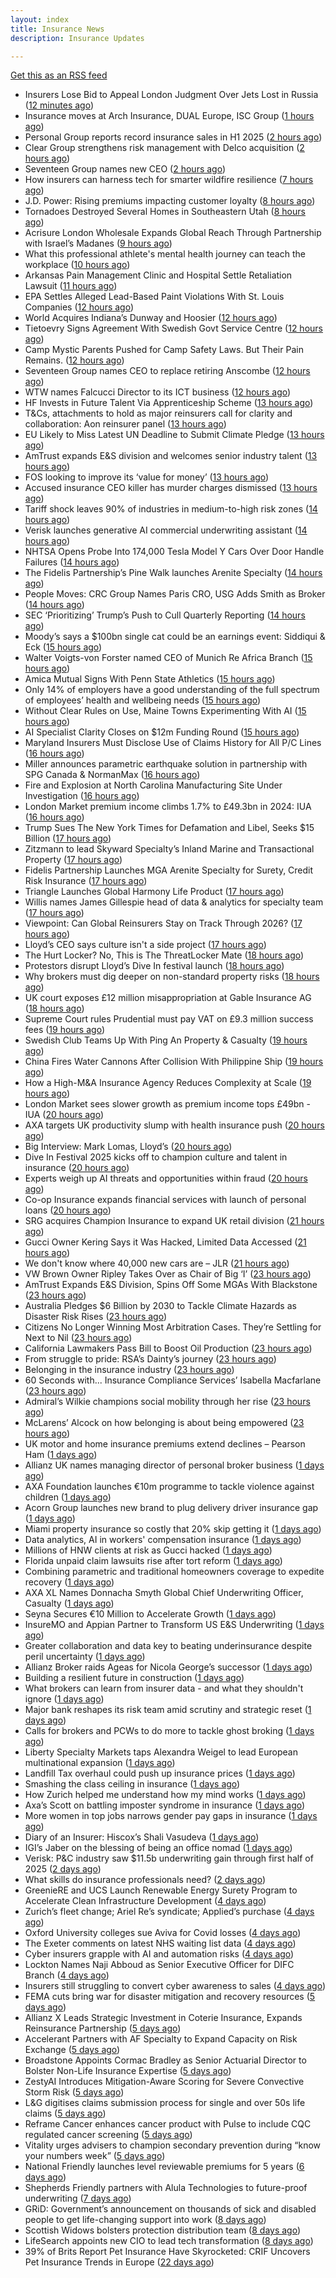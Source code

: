 ```yaml
---
layout: index
title: Insurance News
description: Insurance Updates

---
```


[Get this as an RSS feed](/insurance.rss)

<!-- news_marker starts -->
- Insurers Lose Bid to Appeal London Judgment Over Jets Lost in Russia ([12 minutes ago](https://www.insurancejournal.com/news/international/2025/09/17/839349.htm))
- Insurance moves at Arch Insurance, DUAL Europe, ISC Group ([1 hours ago](https://www.insurancebusinessmag.com/uk/news/breaking-news/insurance-moves-at-arch-insurance-dual-europe-isc-group-549934.aspx))
- Personal Group reports record insurance sales in H1 2025 ([2 hours ago](https://www.insurancebusinessmag.com/uk/news/breaking-news/personal-group-reports-record-insurance-sales-in-h1-2025-549931.aspx))
- Clear Group strengthens risk management with Delco acquisition ([2 hours ago](https://www.insurancebusinessmag.com/uk/news/mergers-acquisitions/clear-group-strengthens-risk-management-with-delco-acquisition-549927.aspx))
- Seventeen Group names new CEO ([2 hours ago](https://www.insurancebusinessmag.com/uk/news/breaking-news/seventeen-group-names-new-ceo-549926.aspx))
- How insurers can harness tech for smarter wildfire resilience ([7 hours ago](https://www.dig-in.com/opinion/how-insurers-can-harness-tech-for-smarter-wildfire-resilience))
- J.D. Power: Rising premiums impacting customer loyalty ([8 hours ago](https://www.dig-in.com/news/j-d-power-rising-premiums-impacting-customer-loyalty))
- Tornadoes Destroyed Several Homes in Southeastern Utah ([8 hours ago](https://www.insurancejournal.com/news/west/2025/09/16/839363.htm))
- Acrisure London Wholesale Expands Global Reach Through Partnership with Israel’s Madanes ([9 hours ago](https://www.insurtechinsights.com/acrisure-london-wholesale-expands-global-reach-through-partnership-with-israels-madanes/))
- What this professional athlete's mental health journey can teach the workplace ([10 hours ago](https://www.dig-in.com/news/what-this-professional-athletes-mental-health-journey-can-teach-the-workplace))
- Arkansas Pain Management Clinic and Hospital Settle Retaliation Lawsuit ([11 hours ago](https://www.insurancejournal.com/news/southcentral/2025/09/16/839330.htm))
- EPA Settles Alleged Lead-Based Paint Violations With St. Louis Companies ([12 hours ago](https://www.insurancejournal.com/news/midwest/2025/09/16/839318.htm))
- World Acquires Indiana’s Dunway and Hoosier ([12 hours ago](https://www.insurancejournal.com/news/midwest/2025/09/16/839315.htm))
- Tietoevry Signs Agreement With Swedish Govt Service Centre ([12 hours ago](https://insurance-edge.net/2025/09/16/tietoevry-signs-agreement-with-swedish-govt-service-centre/))
- Camp Mystic Parents Pushed for Camp Safety Laws. But Their Pain Remains. ([12 hours ago](https://www.insurancejournal.com/news/southcentral/2025/09/16/839312.htm))
- Seventeen Group names CEO to replace retiring Anscombe ([12 hours ago](https://www.postonline.co.uk/news/7959044/seventeen-group-names-ceo-to-replace-retiring-anscombe))
- WTW names Falcucci Director to its ICT business ([12 hours ago](https://www.reinsurancene.ws/wtw-names-falcucci-director-to-its-ict-business/))
- HF Invests in Future Talent Via Apprenticeship Scheme ([13 hours ago](https://insurance-edge.net/2025/09/16/hf-invests-in-future-talent-via-apprenticeship-scheme/))
- T&Cs, attachments to hold as major reinsurers call for clarity and collaboration: Aon reinsurer panel ([13 hours ago](https://www.reinsurancene.ws/tcs-attachments-to-hold-as-major-reinsurers-call-for-clarity-and-collaboration-aon-reinsurer-panel/))
- EU Likely to Miss Latest UN Deadline to Submit Climate Pledge ([13 hours ago](https://www.insurancejournal.com/news/international/2025/09/16/839307.htm))
- AmTrust expands E&S division and welcomes senior industry talent ([13 hours ago](https://www.reinsurancene.ws/amtrust-expands-es-division-and-welcomes-senior-industry-talent/))
- FOS looking to improve its ‘value for money’ ([13 hours ago](https://www.postonline.co.uk/news/7959037/fos-looking-to-improve-its-%E2%80%98value-for-money%E2%80%99))
- Accused insurance CEO killer has murder charges dismissed ([13 hours ago](https://www.insurancebusinessmag.com/uk/news/breaking-news/accused-insurance-ceo-killer-has-murder-charges-dismissed-549889.aspx))
- Tariff shock leaves 90% of industries in medium-to-high risk zones ([14 hours ago](https://www.insurancebusinessmag.com/uk/news/breaking-news/tariff-shock-leaves-90-of-industries-in-mediumtohigh-risk-zones-549880.aspx))
- Verisk launches generative AI commercial underwriting assistant ([14 hours ago](https://www.reinsurancene.ws/verisk-launches-generative-ai-commercial-underwriting-assistant/))
- NHTSA Opens Probe Into 174,000 Tesla Model Y Cars Over Door Handle Failures ([14 hours ago](https://www.insurancejournal.com/news/national/2025/09/16/839299.htm))
- The Fidelis Partnership’s Pine Walk launches Arenite Specialty ([14 hours ago](https://www.reinsurancene.ws/the-fidelis-partnerships-pine-walk-launches-arenite-specialty/))
- People Moves: CRC Group Names Paris CRO, USG Adds Smith as Broker ([14 hours ago](https://www.insurancejournal.com/news/southeast/2025/09/16/839296.htm))
- SEC ‘Prioritizing’ Trump’s Push to Cull Quarterly Reporting ([14 hours ago](https://www.insurancejournal.com/news/national/2025/09/16/839291.htm))
- Moody’s says a $100bn single cat could be an earnings event: Siddiqui & Eck ([15 hours ago](https://www.reinsurancene.ws/moodys-says-a-100bn-single-cat-could-be-an-earnings-event-siddiqui-eck/))
- Walter Voigts-von Forster named CEO of Munich Re Africa Branch ([15 hours ago](https://www.reinsurancene.ws/walter-voigts-von-forster-named-ceo-of-munich-re-africa-branch/))
- Amica Mutual Signs With Penn State Athletics ([15 hours ago](https://www.insurancejournal.com/news/east/2025/09/16/839198.htm))
- Only 14% of employers have a good understanding of the full spectrum of employees’ health and wellbeing needs ([15 hours ago](https://ifamagazine.com/only-14-of-employers-have-a-good-understanding-of-the-full-spectrum-of-employees-health-and-wellbeing-needs/))
- Without Clear Rules on Use, Maine Towns Experimenting With AI ([15 hours ago](https://www.insurancejournal.com/news/east/2025/09/16/839204.htm))
- AI Specialist Clarity Closes on $12m Funding Round ([15 hours ago](https://insurance-edge.net/2025/09/16/ai-specialist-clarity-closes-on-12m-funding-round/))
- Maryland Insurers Must Disclose Use of Claims History for All P/C Lines ([16 hours ago](https://www.insurancejournal.com/news/east/2025/09/16/839268.htm))
- Miller announces parametric earthquake solution in partnership with SPG Canada & NormanMax ([16 hours ago](https://www.reinsurancene.ws/miller-announces-parametric-earthquake-solution-in-partnership-with-spg-canada-normanmax/))
- Fire and Explosion at North Carolina Manufacturing Site Under Investigation ([16 hours ago](https://www.insurancejournal.com/news/southeast/2025/09/16/839276.htm))
- London Market premium income climbs 1.7% to £49.3bn in 2024: IUA ([16 hours ago](https://www.reinsurancene.ws/london-market-premium-income-climbs-1-7-to-49-3bn-in-2024-iua/))
- Trump Sues The New York Times for Defamation and Libel, Seeks $15 Billion ([17 hours ago](https://www.insurancejournal.com/news/national/2025/09/16/839261.htm))
- Zitzmann to lead Skyward Specialty’s Inland Marine and Transactional Property ([17 hours ago](https://www.reinsurancene.ws/zitzmann-to-lead-skyward-specialtys-inland-marine-and-transactional-property/))
- Fidelis Partnership Launches MGA Arenite Specialty for Surety, Credit Risk Insurance ([17 hours ago](https://www.insurancejournal.com/news/international/2025/09/16/839256.htm))
- Triangle Launches Global Harmony Life Product ([17 hours ago](https://insurance-edge.net/2025/09/16/triangle-launches-global-harmony-life-product/))
- Willis names James Gillespie head of data & analytics for specialty team ([17 hours ago](https://www.insurancebusinessmag.com/uk/news/breaking-news/willis-names-james-gillespie-head-of-data-and-analytics-for-specialty-team-549811.aspx))
- Viewpoint: Can Global Reinsurers Stay on Track Through 2026? ([17 hours ago](https://www.insurancejournal.com/news/international/2025/09/16/839250.htm))
- Lloyd’s CEO says culture isn't a side project ([17 hours ago](https://www.postonline.co.uk/lloyd%E2%80%99slondon/7959035/lloyd%E2%80%99s-ceo-says-culture-isnt-a-side-project))
- The Hurt Locker? No, This is The ThreatLocker Mate ([18 hours ago](https://insurance-edge.net/2025/09/16/the-hurt-locker-no-this-is-the-threatlocker-mate/))
- Protestors disrupt Lloyd’s Dive In festival launch ([18 hours ago](https://www.postonline.co.uk/news/7959034/protestors-disrupt-lloyd%E2%80%99s-dive-in-festival-launch))
- Why brokers must dig deeper on non-standard property risks ([18 hours ago](https://www.insurancebusinessmag.com/uk/news/property-insurance/why-brokers-must-dig-deeper-on-nonstandard-property-risks-549804.aspx))
- UK court exposes £12 million misappropriation at Gable Insurance AG ([18 hours ago](https://www.insurancebusinessmag.com/uk/news/professional-liability/uk-court-exposes-12-million-misappropriation-at-gable-insurance-ag-549802.aspx))
- Supreme Court rules Prudential must pay VAT on £9.3 million success fees ([19 hours ago](https://www.insurancebusinessmag.com/uk/news/legal-insights/supreme-court-rules-prudential-must-pay-vat-on-9-3-million-success-fees-549801.aspx))
- Swedish Club Teams Up With Ping An Property & Casualty ([19 hours ago](https://insurance-edge.net/2025/09/16/swedish-club-teams-up-with-ping-an-property-casualty/))
- China Fires Water Cannons After Collision With Philippine Ship ([19 hours ago](https://www.insurancejournal.com/news/international/2025/09/16/839244.htm))
- How a High-M&A Insurance Agency Reduces Complexity at Scale ([19 hours ago](https://www.insurancejournal.com/blogs/agentsync/2025/09/16/839179.htm))
- London Market sees slower growth as premium income tops £49bn - IUA ([20 hours ago](https://www.insurancebusinessmag.com/uk/news/breaking-news/london-market-sees-slower-growth-as-premium-income-tops-49bn--iua-549791.aspx))
- AXA targets UK productivity slump with health insurance push ([20 hours ago](https://www.insurancebusinessmag.com/uk/news/life-insurance/axa-targets-uk-productivity-slump-with-health-insurance-push-549789.aspx))
- Big Interview: Mark Lomas, Lloyd’s ([20 hours ago](https://www.postonline.co.uk/lloyd%E2%80%99slondon/7958284/big-interview-mark-lomas-lloyd%E2%80%99s))
- Dive In Festival 2025 kicks off to champion culture and talent in insurance ([20 hours ago](https://www.insurancebusinessmag.com/uk/news/diversity-inclusion/dive-in-festival-2025-kicks-off-to-champion-culture-and-talent-in-insurance-549818.aspx))
- Experts weigh up AI threats and opportunities within fraud ([20 hours ago](https://www.postonline.co.uk/technology/7959024/experts-weigh-up-ai-threats-and-opportunities-within-fraud))
- Co-op Insurance expands financial services with launch of personal loans ([20 hours ago](https://www.insurancebusinessmag.com/uk/news/breaking-news/coop-insurance-expands-financial-services-with-launch-of-personal-loans-549783.aspx))
- SRG acquires Champion Insurance to expand UK retail division ([21 hours ago](https://www.insurancebusinessmag.com/uk/news/mergers-acquisitions/srg-acquires-champion-insurance-to-expand-uk-retail-division-549782.aspx))
- Gucci Owner Kering Says it Was Hacked, Limited Data Accessed ([21 hours ago](https://www.insurancejournal.com/news/international/2025/09/16/839236.htm))
- We don't know where 40,000 new cars are – JLR ([21 hours ago](https://www.insurancebusinessmag.com/uk/news/cyber/we-dont-know-where-40000-new-cars-are--jlr-549854.aspx))
- VW Brown Owner Ripley Takes Over as Chair of Big ‘I’ ([23 hours ago](https://www.insurancejournal.com/news/national/2025/09/16/839173.htm))
- AmTrust Expands E&S Division, Spins Off Some MGAs With Blackstone ([23 hours ago](https://www.insurancejournal.com/news/national/2025/09/16/839189.htm))
- Australia Pledges $6 Billion by 2030 to Tackle Climate Hazards as Disaster Risk Rises ([23 hours ago](https://www.insurancejournal.com/news/international/2025/09/16/839133.htm))
- Citizens No Longer Winning Most Arbitration Cases. They’re Settling for Next to Nil ([23 hours ago](https://www.insurancejournal.com/news/southeast/2025/09/16/839229.htm))
- California Lawmakers Pass Bill to Boost Oil Production ([23 hours ago](https://www.insurancejournal.com/news/west/2025/09/16/839186.htm))
- From struggle to pride: RSA’s Dainty’s journey ([23 hours ago](https://www.postonline.co.uk/people/7958170/from-struggle-to-pride-rsa%E2%80%99s-dainty%E2%80%99s-journey))
- Belonging in the insurance industry ([23 hours ago](https://www.postonline.co.uk/lloyd%E2%80%99slondon/7959001/belonging-in-the-insurance-industry))
- 60 Seconds with... Insurance Compliance Services’ Isabella Macfarlane ([23 hours ago](https://www.postonline.co.uk/people/7958045/60-seconds-with-insurance-compliance-services%E2%80%99-isabella-macfarlane))
- Admiral’s Wilkie champions social mobility through her rise ([23 hours ago](https://www.postonline.co.uk/personal/7958144/admiral%E2%80%99s-wilkie-champions-social-mobility-through-her-rise))
- McLarens’ Alcock on how belonging is about being empowered ([23 hours ago](https://www.postonline.co.uk/claims/7958019/mclarens%E2%80%99-alcock-on-how-belonging-is-about-being-empowered))
- UK motor and home insurance premiums extend declines  – Pearson Ham ([1 days ago](https://www.insurancebusinessmag.com/uk/news/auto-motor/uk-motor-and-home-insurance-premiums-extend-declines---pearson-ham-549754.aspx))
- Allianz UK names managing director of personal broker business ([1 days ago](https://www.insurancebusinessmag.com/uk/news/breaking-news/allianz-uk-names-managing-director-of-personal-broker-business-549753.aspx))
- AXA Foundation launches €10m programme to tackle violence against children ([1 days ago](https://www.insurancebusinessmag.com/uk/news/breaking-news/axa-foundation-launches-10m-programme-to-tackle-violence-against-children-549750.aspx))
- Acorn Group launches new brand to plug delivery driver insurance gap ([1 days ago](https://www.insurancebusinessmag.com/uk/news/auto-motor/acorn-group-launches-new-brand-to-plug-delivery-driver-insurance-gap-549747.aspx))
- Miami property insurance so costly that 20% skip getting it ([1 days ago](https://www.dig-in.com/news/property-insurance-now-7-of-housing-costs-nationwide))
- Data analytics, AI in workers' compensation insurance ([1 days ago](https://www.dig-in.com/news/data-analytics-ai-in-workers-compensation-insurance))
- Millions of HNW clients at risk as Gucci hacked ([1 days ago](https://www.insurancebusinessmag.com/uk/news/cyber/millions-of-hnw-clients-at-risk-as-gucci-hacked-549740.aspx))
- Florida unpaid claim lawsuits rise after tort reform ([1 days ago](https://www.dig-in.com/news/florida-unpaid-claim-lawsuits-rise-after-tort-reform))
- Combining parametric and traditional homeowners coverage to expedite recovery ([1 days ago](https://www.dig-in.com/opinion/combining-parametric-homeowners-coverage-for-recovery))
- AXA XL Names Donnacha Smyth Global Chief Underwriting Officer, Casualty ([1 days ago](https://www.insurtechinsights.com/axa-xl-names-donnacha-smyth-global-chief-underwriting-officer-casualty/))
- Seyna Secures €10 Million to Accelerate Growth ([1 days ago](https://www.insurtechinsights.com/seyna-secures-e10-million-to-accelerate-growth/))
- InsureMO and Appian Partner to Transform US E&S Underwriting ([1 days ago](https://www.insurtechinsights.com/insuremo-and-appian-partner-to-transform-us-es-underwriting/))
- Greater collaboration and data key to beating underinsurance despite peril uncertainty ([1 days ago](https://www.postonline.co.uk/market-access/technology/7958964/greater-collaboration-and-data-key-to-beating-underinsurance-despite-peril-uncertainty))
- Allianz Broker raids Ageas for Nicola George’s successor ([1 days ago](https://www.postonline.co.uk/news/7959027/allianz-broker-raids-ageas-for-nicola-georges-successor))
- Building a resilient future in construction ([1 days ago](https://www.insurancebusinessmag.com/uk/tv/building-a-resilient-future-in-construction-549674.aspx))
- What brokers can learn from insurer data - and what they shouldn't ignore ([1 days ago](https://www.insurancebusinessmag.com/uk/news/technology/what-brokers-can-learn-from-insurer-data--and-what-they-shouldnt-ignore-549673.aspx))
- Major bank reshapes its risk team amid scrutiny and strategic reset ([1 days ago](https://www.insurancebusinessmag.com/uk/news/breaking-news/major-bank-reshapes-its-risk-team-amid-scrutiny-and-strategic-reset-549671.aspx))
- Calls for brokers and PCWs to do more to tackle ghost broking ([1 days ago](https://www.postonline.co.uk/broker/7959022/calls-for-brokers-and-pcws-to-do-more-to-tackle-ghost-broking))
- Liberty Specialty Markets taps Alexandra Weigel to lead European multinational expansion ([1 days ago](https://www.insurancebusinessmag.com/uk/news/breaking-news/liberty-specialty-markets-taps-alexandra-weigel-to-lead-european-multinational-expansion-549660.aspx))
- Landfill Tax overhaul could push up insurance prices ([1 days ago](https://www.postonline.co.uk/personal/7958999/landfill-tax-overhaul-could-push-up-insurance-prices))
- Smashing the class ceiling in insurance ([1 days ago](https://www.postonline.co.uk/people/7958973/smashing-the-class-ceiling-in-insurance))
- How Zurich helped me understand how my mind works ([1 days ago](https://www.postonline.co.uk/commercial/7958120/how-zurich-helped-me-understand-how-my-mind-works))
- Axa’s Scott on battling imposter syndrome in insurance ([1 days ago](https://www.postonline.co.uk/people/7958164/axa%E2%80%99s-scott-on-battling-imposter-syndrome-in-insurance))
- More women in top jobs narrows gender pay gaps in insurance ([1 days ago](https://www.postonline.co.uk/broker/7958028/more-women-in-top-jobs-narrows-gender-pay-gaps-in-insurance))
- Diary of an Insurer: Hiscox’s Shali Vasudeva ([1 days ago](https://www.postonline.co.uk/lloyd%E2%80%99slondon/7957851/diary-of-an-insurer-hiscox%E2%80%99s-shali-vasudeva))
- IGI’s Jaber on the blessing of being an office nomad ([1 days ago](https://www.postonline.co.uk/commercial/7958141/igi%E2%80%99s-jaber-on-the-blessing-of-being-an-office-nomad))
- Verisk: P&C industry saw $11.5b underwriting gain through first half of 2025 ([2 days ago](https://www.dig-in.com/news/verisk-p-c-industry-saw-11-5b-underwriting-gain))
- What skills do insurance professionals need? ([2 days ago](https://www.dig-in.com/news/what-skills-do-insurance-professionals-need))
- GreenieRE and UCS Launch Renewable Energy Surety Program to Accelerate Clean Infrastructure Development ([4 days ago](https://www.insurtechinsights.com/greeniere-and-ucs-launch-renewable-energy-surety-program-to-accelerate-clean-infrastructure-development/))
- Zurich’s fleet change; Ariel Re’s syndicate; Applied’s purchase ([4 days ago](https://www.postonline.co.uk/news/7959004/zurich%E2%80%99s-fleet-change-ariel-re%E2%80%99s-syndicate-applied%E2%80%99s-purchase))
- Oxford University colleges sue Aviva for Covid losses ([4 days ago](https://www.postonline.co.uk/commercial/7959007/oxford-university-colleges-sue-aviva-for-covid-losses))
- The Exeter comments on latest NHS waiting list data ([4 days ago](https://ifamagazine.com/the-exeter-comments-on-latest-nhs-waiting-list-data/))
- Cyber insurers grapple with AI and automation risks ([4 days ago](https://www.postonline.co.uk/news/7959006/cyber-insurers-grapple-with-ai-and-automation-risks))
- Lockton Names Naji Abboud as Senior Executive Officer for DIFC Branch ([4 days ago](https://www.insurtechinsights.com/lockton-names-naji-abboud-as-senior-executive-officer-for-difc-branch/))
- Insurers still struggling to convert cyber awareness to sales ([4 days ago](https://www.postonline.co.uk/broker/7958985/insurers-still-struggling-to-convert-cyber-awareness-to-sales))
- FEMA cuts bring war for disaster mitigation and recovery resources ([5 days ago](https://www.dig-in.com/news/fema-cuts-bring-war-for-disaster-mitigation-resources))
- Allianz X Leads Strategic Investment in Coterie Insurance, Expands Reinsurance Partnership ([5 days ago](https://www.insurtechinsights.com/allianz-x-leads-strategic-investment-in-coterie-insurance-expands-reinsurance-partnership/))
- Accelerant Partners with AF Specialty to Expand Capacity on Risk Exchange ([5 days ago](https://www.insurtechinsights.com/accelerant-partners-with-af-specialty-to-expand-capacity-on-risk-exchange/))
- Broadstone Appoints Cormac Bradley as Senior Actuarial Director to Bolster Non-Life Insurance Expertise ([5 days ago](https://www.insurtechinsights.com/broadstone-appoints-cormac-bradley-as-senior-actuarial-director-to-bolster-non-life-insurance-expertise/))
- ZestyAI Introduces Mitigation-Aware Scoring for Severe Convective Storm Risk ([5 days ago](https://www.insurtechinsights.com/zestyai-introduces-mitigation-aware-scoring-for-severe-convective-storm-risk/))
- L&G digitises claims submission process for single and over 50s life claims ([5 days ago](https://ifamagazine.com/lg-digitises-claims-submission-process-for-single-and-over-50s-life-claims/))
- Reframe Cancer enhances cancer product with Pulse to include CQC regulated cancer screening ([5 days ago](https://ifamagazine.com/reframe-cancer-enhances-cancer-product-with-pulse-to-include-cqc-regulated-cancer-screening/))
- Vitality urges advisers to champion secondary prevention during “know your numbers week” ([5 days ago](https://ifamagazine.com/vitality-urges-advisers-to-champion-secondary-prevention-during-know-your-numbers-week/))
- National Friendly launches level reviewable premiums for 5 years ([6 days ago](https://ifamagazine.com/national-friendly-launches-level-reviewable-premiums-for-5-years/))
- Shepherds Friendly partners with Alula Technologies to future-proof underwriting ([7 days ago](https://ifamagazine.com/shepherds-friendly-partners-with-alula-technologies-to-future-proof-underwriting/))
- GRiD: Government’s announcement on thousands of sick and disabled people to get life-changing support into work ([8 days ago](https://ifamagazine.com/grid-governments-announcement-on-thousands-of-sick-and-disabled-people-to-get-life-changing-support-into-work/))
- Scottish Widows bolsters protection distribution team ([8 days ago](https://ifamagazine.com/scottish-widows-bolsters-protection-distribution-team/))
- LifeSearch appoints new CIO to lead tech transformation ([8 days ago](https://ifamagazine.com/lifesearch-appoints-new-cio-to-lead-tech-transformation/))
- 39% of Brits Report Pet Insurance Have Skyrocketed: CRIF Uncovers Pet Insurance Trends in Europe ([22 days ago](https://thefintechtimes.com/39-of-brits-report-pet-insurance-have-skyrocketed-crif-uncovers-pet-insurance-trends-in-europe/))

<!-- news_marker ends -->
